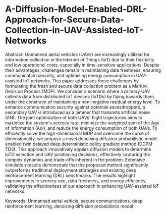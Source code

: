 # A-Diffusion-Model-Enabled-DRL-Approach-for-Secure-Data-Collection-in-UAV-Assisted-IoT-Networks

Abstract:
Unmanned aerial vehicles (UAVs) are increasingly utilized for information collection in the Internet of Things (IoT) due to their flexibility and low operational costs, especially in time-sensitive applications. Despite their advantages, challenges remain in maintaining data freshness, ensuring communication security, and optimizing energy consumption in UAV-assisted IoT networks. This paper addresses these challenges by formulating the fresh and secure data collection problem as a Markov Decision Process (MDP). We consider a scenario where a primary UAV collects data from distributed IoT devices (IoTDs) by flying towards them, under the constraint of maintaining a non-negative residual energy level. To enhance communication security against potential eavesdroppers, a secondary UAV is introduced as a jammer that transmits artificial noise (AN). The joint optimization of both UAVs' flight trajectories aims to maximize the system's secrecy rate, minimize the weighted sum of the Age of Information (AoI), and reduce the energy consumption of both UAVs. To efficiently solve the high-dimensional MDP and overcome the curse of dimensionality, we propose a novel denoising diffusion probabilistic model-enabled twin delayed deep deterministic policy gradient method (DDPM-TD3). This approach innovatively applies diffusion models to determine IoTD selection and UAV positioning decisions, effectively capturing the complex dynamics and trade-offs inherent in the problem. Extensive simulation results demonstrate that the proposed method significantly outperforms traditional deployment strategies and existing deep reinforcement learning (DRL) benchmarks. The results highlight improvements in secrecy rate, data freshness, and energy efficiency, validating the effectiveness of our approach in enhancing UAV-assisted IoT networks.

Keywords: Unmanned aerial vehicle, secure communications, deep reinforcement learning, denoising diffusion probabilistic model
